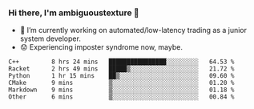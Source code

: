 ### Hi there, I'm ambiguoustexture 👋

<!--
**ambiguoustexture/ambiguoustexture** is a ✨ _special_ ✨ repository because its `README.md` (this file) appears on your GitHub profile.

Here are some ideas to get you started:
-->
- 🔭 I’m currently working on automated/low-latency trading as a junior system developer.
- :worried: Experiencing imposter syndrome now, maybe.

<!--START_SECTION:waka-->

```text
C++         8 hrs 24 mins   ████████████████░░░░░░░░░   64.53 %
Racket      2 hrs 49 mins   █████▒░░░░░░░░░░░░░░░░░░░   21.72 %
Python      1 hr 15 mins    ██▒░░░░░░░░░░░░░░░░░░░░░░   09.60 %
CMake       9 mins          ▒░░░░░░░░░░░░░░░░░░░░░░░░   01.20 %
Markdown    9 mins          ▒░░░░░░░░░░░░░░░░░░░░░░░░   01.18 %
Other       6 mins          ▒░░░░░░░░░░░░░░░░░░░░░░░░   00.84 %
```

<!--END_SECTION:waka-->
